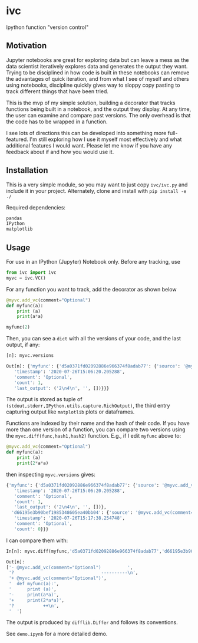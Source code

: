 # ivc
Ipython function "version control"

## Motivation
Jupyter notebooks are great for exploring data but can leave a mess as the data scientist iteratively explores data and generates the output they want. Trying to be disciplined in how code is built in these notebooks can remove the advantages of quick iteration, and from what I see of myself and others using notebooks, discipline quickly gives way to sloppy copy pasting to track different things that have been tried.

This is the mvp of my simple solution, building a decorator that tracks functions being built in a notebook, and the output they display. At any time, the user can examine and compare past versions. The only overhead is that the code has to be wrapped in a function.

I see lots of directions this can be developed into something more full-featured. I'm still exploring how I use it myself most effectively and what additional features I would want. Please let me know if you have any feedback about if and how you would use it.

## Installation
This is a very simple module, so you may want to just copy `ivc/ivc.py` and include it in your project. Alternately, clone and install with `pip install -e ./`

Required dependencies: 

```python
pandas 
IPython
matplotlib
```

## Usage
For use in an IPython (Jupyter) Notebook only. Before any tracking, use

```python
from ivc import ivc
myvc = ivc.VC()
```

For any function you want to track, add the decorator as shown below 

```python
@myvc.add_vc(comment="Optional")
def myfunc(a):
    print (a)
    print(a*a)

myfunc(2)
``` 

Then, you can see a `dict` with all the versions of your code, and the last output, if any:

```python
[n]: myvc.versions

Out[n]: {'myfunc': {'d5a0371fd02092886e966374f8adab77': {'source': '@myvc.add_vc(comment="Optional")          \ndef myfunc(a):\n    print (a)\n    print(a*a)\n',
   'timestamp': '2020-07-26T15:06:20.205288',
   'comment': 'Optional',
   'count': 1,
   'last_output': ('2\n4\n', '', [])}}}
```

The output is stored as tuple of `(stdout,stderr,IPython.utils.capture.RichOutput)`, the third entry capturing output like `matplotlib` plots or dataframes. 

Functions are indexed by their name and the hash of their code. If you have more than one version of a function, you can compare two versions using the `myvc.diff(func,hash1,hash2)` function. E.g., if I edit `myfunc` above to:

```python
@myvc.add_vc(comment="Optional")          
def myfunc(a):
    print (a)
    print(2*a*a)

``` 

then inspecting `myvc.versions` gives:

```python
{'myfunc': {'d5a0371fd02092886e966374f8adab77': {'source': '@myvc.add_vc(comment="Optional")          \ndef myfunc(a):\n    print (a)\n    print(a*a)\n',
   'timestamp': '2020-07-26T15:06:20.205288',
   'comment': 'Optional',
   'count': 1,
   'last_output': ('2\n4\n', '', [])},
  'd66195e3b90bef1985348605ea40bb04': {'source': '@myvc.add_vc(comment="Optional")\ndef myfunc(a):\n    print (a)\n    print(2*a*a)\n',
   'timestamp': '2020-07-26T15:17:38.254748',
   'comment': 'Optional',
   'count': 0}}}
```

I can compare them with:

```python
In[n]: myvc.diff(myfunc,'d5a0371fd02092886e966374f8adab77','d66195e3b90bef1985348605ea40bb04')

Out[n]: 
['- @myvc.add_vc(comment="Optional")          ',
 '?                                 ----------\n',
 '+ @myvc.add_vc(comment="Optional")',
 '  def myfunc(a):',
 '      print (a)',
 '-     print(a*a)',
 '+     print(2*a*a)',
 '?           ++\n',
 '  ']
```

The output is produced by `difflib.Differ` and follows its conventions.

See `demo.ipynb` for a more detailed demo.
